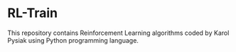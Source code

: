 # RL-Train
This repository contains Reinforcement Learning algorithms coded by Karol Pysiak using Python programming language.
